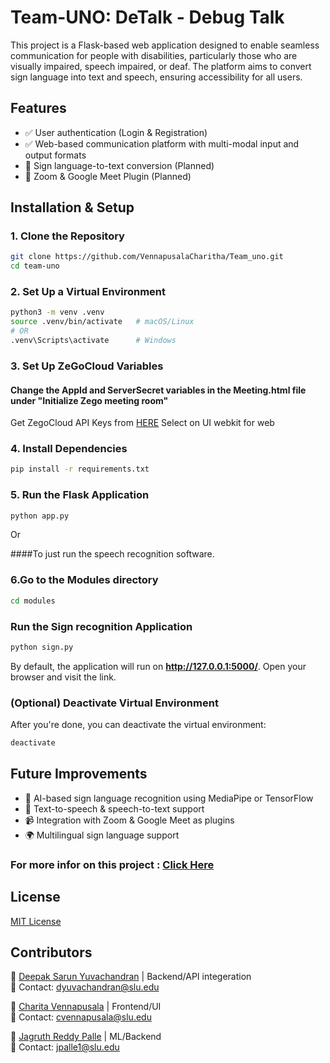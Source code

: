 # Team-UNO: DeTalk - Debug Talk

This project is a Flask-based web application designed to enable seamless communication for people with disabilities, particularly those who are visually impaired, speech impaired, or deaf. The platform aims to convert sign language into text and speech, ensuring accessibility for all users.

## Features

- ✅ User authentication (Login & Registration)
- ✅ Web-based communication platform with multi-modal input and output formats
- 🚀 Sign language-to-text conversion (Planned)
- 🔌 Zoom & Google Meet Plugin (Planned)

## Installation & Setup

### 1. Clone the Repository

```bash
git clone https://github.com/VennapusalaCharitha/Team_uno.git
cd team-uno
```

### 2. Set Up a Virtual Environment

```bash
python3 -m venv .venv  
source .venv/bin/activate   # macOS/Linux  
# OR  
.venv\Scripts\activate      # Windows  
```

### 3. Set Up ZeGoCloud Variables

#### Change the AppId and ServerSecret variables in the Meeting.html file under "Initialize Zego meeting room"

Get ZegoCloud API Keys from [HERE](https://shorturl.at/vVnCB)
Select on UI webkit for web
  
### 4. Install Dependencies

```bash
pip install -r requirements.txt

```

### 5. Run the Flask Application

```bash
python app.py
```

Or

####To just run the speech recognition software.

### 6.Go to the Modules directory

```bash
cd modules
```

### Run the Sign recognition Application

```bash
python sign.py
```

By default, the application will run on **http://127.0.0.1:5000/**. Open your browser and visit the link.

### (Optional) Deactivate Virtual Environment

After you're done, you can deactivate the virtual environment:

```bash
deactivate
```

## Future Improvements

- 🧠 AI-based sign language recognition using MediaPipe or TensorFlow
- 📢 Text-to-speech & speech-to-text support
- 📹 Integration with Zoom & Google Meet as plugins
- 🌍 Multilingual sign language support

### For more infor on this project : [Click Here](https://docs.google.com/presentation/d/1VOm9DjBjWfPdgVVm_a4vRC1LXsjxXJi9orY-LLXJryA/edit?usp=sharing)

## License

[MIT License](LICENSE)

## Contributors

👤 [Deepak Sarun Yuvachandran](https://github.com/DeeapakSarun) | Backend/API integeration <br>
📧 Contact: dyuvachandran@slu.edu 

👤 [Charita Vennapusala](https://github.com/VennapusalaCharitha) | Frontend/UI <br>
📧 Contact: cvennapusala@slu.edu  

👤 [Jagruth Reddy Palle](https://github.com/jagruthreddy) | ML/Backend <br>
📧 Contact: jpalle1@slu.edu  
